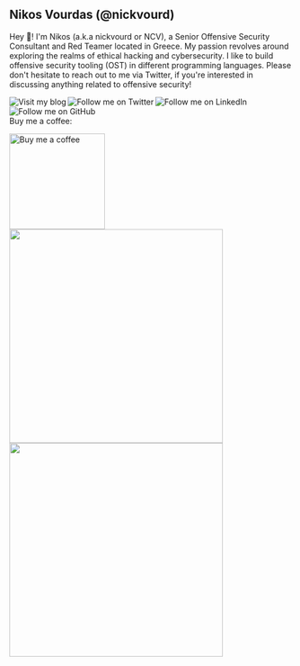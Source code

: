 ## Nikos Vourdas (@nickvourd)

Hey 👋! I'm Nikos (a.k.a nickvourd or NCV), a Senior Offensive Security Consultant and Red Teamer located in Greece. My passion revolves around exploring the realms of ethical hacking and cybersecurity. I like to build offensive security tooling (OST) in different programming languages. Please don't hesitate to reach out to me via Twitter, if you're interested in discussing anything related to offensive security!

<a href="https://nickvourd.github.io"><img align="left" src="https://img.shields.io/badge/Blog-purple" alt="Visit my blog" /></a>
<a href="https://twitter.com/intent/user?screen_name=nickvourd"><img align="left" src="https://img.shields.io/badge/%40nickvourd-blue?logo=Twitter" alt="Follow me on Twitter" /></a>
<a href="https://www.linkedin.com/in/nickvourd/"><img align="left" src="https://img.shields.io/badge/Nikos%20Vourdas-blue?logo=LinkedIn" alt="Follow me on LinkedIn" /></a>
<a href="https://github.com/nickvourd"><img align="left" src="https://img.shields.io/github/followers/nickvourd?color=lightgray&label=GitHub" alt="Follow me on GitHub"/></a><br /><br />
Buy me a coffee:

<a href="https://www.buymeacoffee.com/nickvourd"><img align="left" src="https://www.buymeacoffee.com/assets/img/custom_images/orange_img.png" width="170" alt="Buy me a coffee"/></a><br /><br />
<br />
<img src="https://github-readme-stats.vercel.app/api?username=nickvourd&show_icons=true&theme=dark" width="380">
<img src="https://github-readme-stats.vercel.app/api/top-langs/?username=nickvourd&layout=compact&theme=dark" width="380">
<!--
**nickvourd/nickvourd** is a ✨ _special_ ✨ repository because its `README.md` (this file) appears on your GitHub profile.

Here are some ideas to get you started:

- 🔭 I’m currently working on ...
- 🌱 I’m currently learning ...
- 👯 I’m looking to collaborate on ...
- 🤔 I’m looking for help with ...
- 💬 Ask me about ...
- 📫 How to reach me: ...
- 😄 Pronouns: ...
- ⚡ Fun fact: ...
-->
